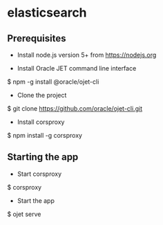 # elasticsearch

## Prerequisites

* Install node.js version 5+ from https://nodejs.org

* Install Oracle JET command line interface

$ npm -g install @oracle/ojet-cli

* Clone the project

$ git clone https://github.com/oracle/ojet-cli.git

* Install corsproxy

$ npm install -g corsproxy


## Starting the app

* Start corsproxy

$ corsproxy

* Start the app

$ ojet serve
